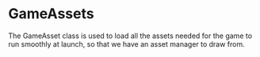# GameAssets

The GameAsset class is used to load all the assets needed for the game to run
smoothly at launch, so that we have an asset manager to draw from.